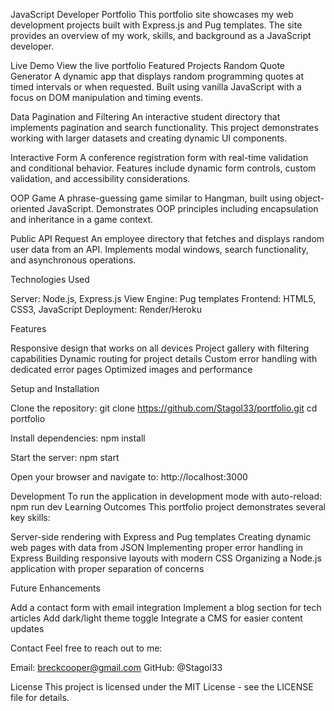 JavaScript Developer Portfolio
This portfolio site showcases my web development projects built with Express.js and Pug templates. The site provides an overview of my work, skills, and background as a JavaScript developer.

Live Demo
View the live portfolio
Featured Projects
Random Quote Generator
A dynamic app that displays random programming quotes at timed intervals or when requested. Built using vanilla JavaScript with a focus on DOM manipulation and timing events.

Data Pagination and Filtering
An interactive student directory that implements pagination and search functionality. This project demonstrates working with larger datasets and creating dynamic UI components.

Interactive Form
A conference registration form with real-time validation and conditional behavior. Features include dynamic form controls, custom validation, and accessibility considerations.

OOP Game
A phrase-guessing game similar to Hangman, built using object-oriented JavaScript. Demonstrates OOP principles including encapsulation and inheritance in a game context.

Public API Request
An employee directory that fetches and displays random user data from an API. Implements modal windows, search functionality, and asynchronous operations.

Technologies Used

Server: Node.js, Express.js
View Engine: Pug templates
Frontend: HTML5, CSS3, JavaScript
Deployment: Render/Heroku

Features

Responsive design that works on all devices
Project gallery with filtering capabilities
Dynamic routing for project details
Custom error handling with dedicated error pages
Optimized images and performance

Setup and Installation

Clone the repository:
git clone https://github.com/Stagol33/portfolio.git
cd portfolio

Install dependencies:
npm install

Start the server:
npm start

Open your browser and navigate to:
http://localhost:3000

Development
To run the application in development mode with auto-reload:
npm run dev
Learning Outcomes
This portfolio project demonstrates several key skills:

Server-side rendering with Express and Pug templates
Creating dynamic web pages with data from JSON
Implementing proper error handling in Express
Building responsive layouts with modern CSS
Organizing a Node.js application with proper separation of concerns

Future Enhancements

Add a contact form with email integration
Implement a blog section for tech articles
Add dark/light theme toggle
Integrate a CMS for easier content updates

Contact
Feel free to reach out to me:

Email: breckcooper@gmail.com
GitHub: @Stagol33

License
This project is licensed under the MIT License - see the LICENSE file for details.

